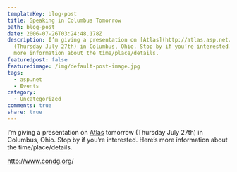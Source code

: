 ```yaml
---
templateKey: blog-post
title: Speaking in Columbus Tomorrow
path: blog-post
date: 2006-07-26T03:24:48.178Z
description: I’m giving a presentation on [Atlas](http://atlas.asp.net/)tomorrow
  (Thursday July 27th) in Columbus, Ohio. Stop by if you’re interested. Here’s
  more information about the time/place/details.
featuredpost: false
featuredimage: /img/default-post-image.jpg
tags:
  - asp.net
  - Events
category:
  - Uncategorized
comments: true
share: true
---
```

<!--StartFragment-->

I’m giving a presentation on [Atlas](http://atlas.asp.net/) tomorrow (Thursday July 27th) in Columbus, Ohio. Stop by if you’re interested. Here’s more information about the time/place/details.

<http://www.condg.org/>

<!--EndFragment-->